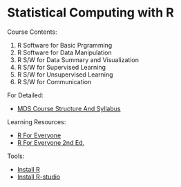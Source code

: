 # Statistical Computing with R

Course Contents:
1. R Software for Basic Prgramming
2. R Software for Data Manipulation
3. R S/W for Data Summary and Visualization
4. R S/W for Supervised Learning
5. R S/W for Unsupervised Learning
6. R S/W for Communication



For Detailed:  
- [MDS Course Structure And Syllabus](../MDS-Course-Structure%20and%20Syllabus.pdf)


Learning Resources:
- [R For Everyone](https://www.jaredlander.com/r-for-everyone/)
- [R For Everyone 2nd Ed.](https://bookdown.org/swen/R_for_Everyone/)


Tools:
- [Install R](https://cran.r-project.org/)
- [Install R-studio](https://posit.co/download/rstudio-desktop/)
